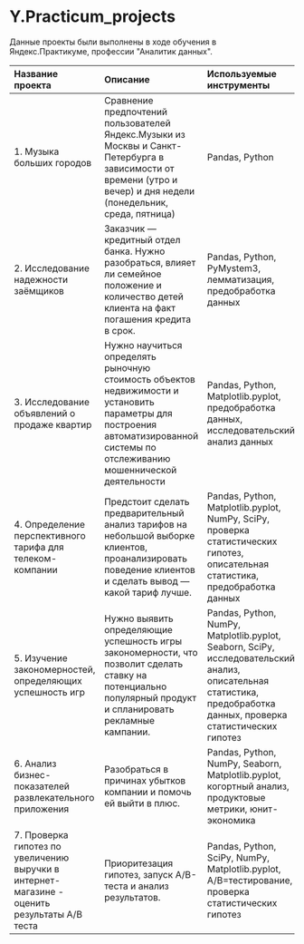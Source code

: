 # Y.Practicum_projects
Данные проекты были выполнены в ходе обучения в Яндекс.Практикуме, профессии "Аналитик данных".

| Название проекта | Описание | Используемые инструменты |
| :-------------------- | :--------------------- |:---------------------------|
| 1. Музыка больших городов | Сравнение предпочтений пользователей Яндекс.Музыки из Москвы и Санкт-Петербурга в зависимости от времени (утро и вечер) и дня недели (понедельник, среда, пятница) | Pandas, Python |
| 2. Исследование надежности заёмщиков | Заказчик — кредитный отдел банка. Нужно разобраться, влияет ли семейное положение и количество детей клиента на факт погашения кредита в срок. | Pandas, Python, PyMystem3, лемматизация, предобработка данных|
| 3. Исследование объявлений о продаже квартир | Нужно научиться определять рыночную стоимость объектов недвижимости и установить параметры для построения автоматизированной системы по отслеживанию мошеннической деятельности | Pandas, Python, Matplotlib.pyplot, предобработка данных, исследовательский анализ данных |
| 4. Определение перспективного тарифа для телеком-компании | Предстоит сделать предварительный анализ тарифов на небольшой выборке клиентов, проанализировать поведение клиентов и сделать вывод — какой тариф лучше. | Pandas, Python, Matplotlib.pyplot, NumPy, SciPy, проверка статистических гипотез, описательная статистика, предобработка данных |
| 5. Изучение закономерностей, определяющих успешность игр | Нужно выявить определяющие успешность игры закономерности, что позволит сделать ставку на потенциально популярный продукт и спланировать рекламные кампании. | Pandas, Python, NumPy, Matplotlib.pyplot, Seaborn, SciPy, исследовательский анализ, описательная статистика, предобработка данных, проверка статистических гипотез |
| 6. Анализ бизнес-показателей развлекательного приложения | Разобраться в причинах убытков компании и помочь ей выйти в плюс. | Pandas, Python, NumPy, Seaborn, Matplotlib.pyplot, когортный анализ, продуктовые метрики, юнит-экономика |
| 7. Проверка гипотез по увеличению выручки в интернет-магазине - оценить результаты A/B теста | Приоритезация гипотез, запуск A/B-теста и анализ результатов. | Pandas, Python, SciPy, NumPy, Matplotlib.pyplot, A/B=тестирование, проверка статистических гипотез |
